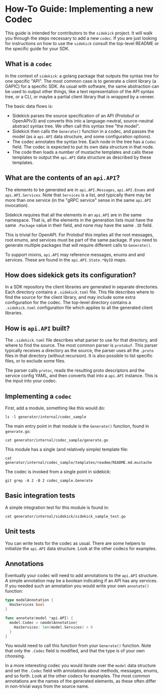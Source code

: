 # How-To Guide: Implementing a new Codec

This guide is intended for contributors to the `sidekick` project. It will
walk you through the steps necessary to add a new `codec`. If you are just
looking for instructions on how to use the `sidekick` consult the top-level
README or the specific guide for your SDK.

## What is a `codec`

In the context of `sidekick`: a golang package that outputs the syntax tree for
one specific "API". The most common case is to generate a client library (a
GAPIC) for a specific SDK. As usual with software, the same abstraction can be
used to output other things, like a text representation of the API syntax tree,
or a CLI, or maybe a partial client library that is wrapped by a veneer.

The basic data flows is:

- Sidekick parses the source specification of an API (Protobuf or OpenAPIv3) and
  converts this into a language-neutral, source-neutral abstract syntax tree. We
  often call this syntax tree "the model".
- Sidekick then calls the `Generate()` function in a codec, and passes the
  model (as a `api.API` data structure, and some configuration options).
- The codec annotates the syntax tree. Each node in the tree has a `Codec`
  field. The codec is expected to put its own data structure in that node.
- The code then loads a number of mustache templates and calls these templates
  to output the `api.API` data structure as described by these templates.

## What are the contents of an `api.API`?

The elements to be generated are in `api.API.Messages`, `api.API.Enums` and
`api.API.Services`. Note that `Services` is a list, and typically there may be
more than one service (in the "gRPC service" sense in the same `api.API`
invocation).

Sidekick requires that all the elements in an `api.API` are in the same
namespace. That is, all the elements in the generation lists must have the same
`.Package` value in their field, and none may have the same `.ID` field.

This is trivial for OpenAPI. For Protobuf this implies all the root messages,
root enums, and services must be part of the same package. If you need to
generate multiple packages that will require different calls to `Generate()`.

To support mixins, `api.API` may reference messages, enums and and services.
These are found in the `api.API.State.*ByID` maps.

## How does sidekick gets its configuration?

In a SDK repository the client libraries are generated in separate directories.
Each directory contains a `.sidekick.toml` file. This file describes where to
find the source for the client library, and may include some extra configuration
for the codec. The top-level directory contains a `.sidekick.toml` configuration
file which applies to all the generated client libraries.

## How is `api.API` built?

The `.sidekick.toml` file describes what parser to use for that directory, and
where to find the source. The most common parser is `protobuf`. This parser
typically receives a directory as the source, the parser uses all the `.proto`
files in that directory (without recursion). It is also possible to list
specific files, or to exclude some files.

The parser calls `protoc`, reads the resulting proto descriptors and the service
config YAML, and then converts that into a `api.API` instance. This is the input
into your codec.

## Implementing a `codec`

First, add a module, something like this would do:

```shell
ls -l generator/internal/codec_sample
```

The main entry point in that module is the `Generate()` function, found in
`generate.go`:

```shell
cat generator/internal/codec_sample/generate.go
```

This module has a single (and relatively simple) template file:

```shell
cat generator/internal/codec_sample/templates/readme/README.md.mustache
```

The codec is invoked from a single point in sidekick:

```shell
git grep -A 2 -B 2 codec_sample.Generate
```

## Basic integration tests

A simple integration test for this module is found in:

```shell
cat generator/internal/sidekick/sidekick_sample_test.go
```

## Unit tests

You can write tests for the codec as usual. There are some helpers to initialize
the `api.API` data structure. Look at the other codecs for examples.

## Annotations

Eventually your codec will need to add annotations to the `api.API` structure. A
simple annotation may be a boolean indicating if an API has any services. If you
needed such an annotation you would write your own `annotate()` function:

```go
type modelAnnotation {
  HasServices bool
}

func annotate(model *api.API) {
  model.Codec = &modelAnnotation{
    HasServices: len(model.Services) > 0
  }
}
```

You would need to call this function from your `Generate()` function. Note that
only the `.Codec` field is modified, and that the type is of your own choosing.

In a more interesting codec you would iterate over the `model` data structure
and set the `.Codec` field with annotations about methods, messages, enums, and
so forth. Look at the other codecs for examples. The most common annotations are
the names of the generated elements, as these often differ in non-trivial ways
from the source name.
